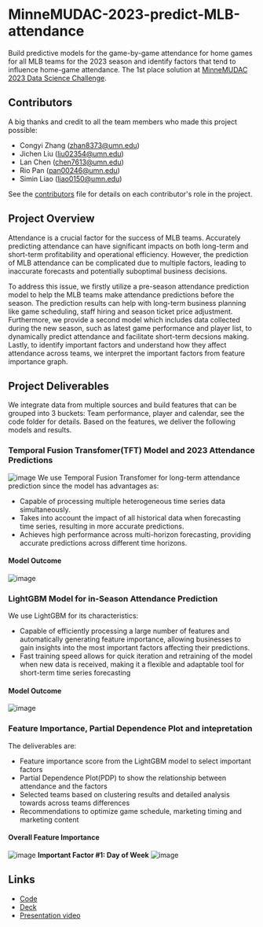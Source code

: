 # MinneMUDAC-2023-predict-MLB-attendance
Build predictive models for the game-by-game attendance for home games for all MLB teams for the 2023 season and identify factors that tend to influence home-game attendance. The 1st place solution at [MinneMUDAC 2023 Data Science Challenge](https://minneanalytics.org/minnemudac2023/).

## Contributors
A big thanks and credit to all the team members who made this project possible:
* Congyi Zhang (zhan8373@umn.edu)
* Jichen Liu (liu02354@umn.edu)
* Lan Chen (chen7613@umn.edu)
* Rio Pan (pan00246@umn.edu)
* Simin Liao (liao0150@umn.edu)

See the [contributors](https://github.umn.edu/liao0150/MinneMUDAC-2023-predict-MLB-attendance/blob/main/Contributors.md) file for details on each contributor's role in the project.

## Project Overview
Attendance is a crucial factor for the success of MLB teams. Accurately predicting attendance can have significant impacts on both long-term and short-term profitability and operational efficiency. However, the prediction of MLB attendance can be complicated due to multiple factors, leading to inaccurate forecasts and potentially suboptimal business decisions. 

To address this issue, we firstly utilize a pre-season attendance prediction model to help the MLB teams make attendance predictions before the season. The prediction results can help with long-term business planning like game scheduling, staff hiring and season ticket price adjustment. Furthermore, we provide a second model which includes data collected during the new season, such as latest game performance and player list, to dynamically predict attendance and facilitate short-term decsions making. Lastly, to identify important factors and understand how they affect attendance across teams, we interpret the important factors from feature importance graph.

## Project Deliverables
We integrate data from multiple sources and build features that can be grouped into 3 buckets: Team performance, player and calendar, see the code folder for details. Based on the features, we deliver the following models and results.
### Temporal Fusion Transfomer(TFT) Model and 2023 Attendance Predictions
![image](https://media.github.umn.edu/user/19808/files/ef4a80cc-7ded-478e-8045-92fa82abf239)
We use Temporal Fusion Transfomer for long-term attendance prediction since the model has advantages as:
* Capable of processing multiple heterogeneous time series data simultaneously.
* Takes into account the impact of all historical data when forecasting time series, resulting in more accurate predictions.
* Achieves high performance across multi-horizon forecasting, providing accurate predictions across different time horizons.
#### Model Outcome
![image](https://media.github.umn.edu/user/19808/files/13d57caf-eeed-4981-a3fb-feede698f185)

### LightGBM Model for in-Season Attendance Prediction
We use LightGBM for its characteristics:
* Capable of efficiently processing a large number of features and automatically generating feature importance, allowing businesses to gain insights into the most important factors affecting their predictions.
* Fast training speed allows for quick iteration and retraining of the model when new data is received, making it a flexible and adaptable tool for short-term time series forecasting
#### Model Outcome
![image](https://media.github.umn.edu/user/19808/files/14e7c66f-0f40-4847-9623-6821d9ea4489)

### Feature Importance, Partial Dependence Plot and intepretation
The deliverables are:
* Feature importance score from the LightGBM model to select important factors
* Partial Dependence Plot(PDP) to show the relationship between attendance and the factors
* Selected teams based on clustering results and detailed analysis towards across teams differences
* Recommendations to optimize game schedule, marketing timing and marketing content
#### Overall Feature Importance
![image](https://media.github.umn.edu/user/19808/files/34a6d299-bf96-487a-bd66-14aa117f86d5)
**Important Factor #1: Day of Week**
![image](https://media.github.umn.edu/user/19808/files/d019d0dd-89e9-488d-8cdc-111ec40fa1f5)



## Links
* [Code](https://github.umn.edu/liao0150/MinneMUDAC-2023-predict-MLB-attendance/tree/main/code)
* [Deck](https://github.umn.edu/liao0150/MinneMUDAC-2023-predict-MLB-attendance/tree/main/presentation)
* [Presentation video](https://www.youtube.com/watch?v=OOTj8_1UaQA)
